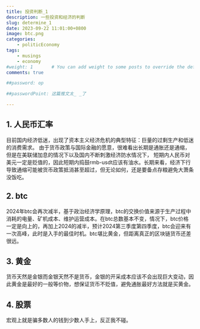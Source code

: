 ```yaml
---
title: 投资判断_1
description: 一些投资和经济的判断
slug: determine_1
date: 2023-09-22 11:01:00+0800
image: btc.png
categories:
    - politicEconomy
tags:
    - musings
    - economy
#weight: 1       # You can add weight to some posts to override the default sorting (date descending)
comments: true

##password: op

##passwordPoint: 这篇推文太_ _了

--- 
```

## 1. 人民币汇率
目前国内经济低迷，出现了资本主义经济危机的典型特征：巨量的过剩生产和低迷的消费需求。
由于货币政策与国际金融的愿意，很难看出长期是通胀还是通缩，但是在美联储加息的情况下以及国内不断刺激经济防水情况下，
短期内人民币对美元一定是贬值的，因此短期内捣鼓rmb-usdt应该有油水。长期来看，经济下行导致通缩可能被货币政策抵消甚至超过，但无论如何，还是要备点存粮避免大萧条没饭吃。
## 2. btc
2024年btc会再次减半，基于政治经济学原理，btc的交换价值来源于生产过程中消耗的电量、矿机成本、维护运营成本。在btc总数基本不变，情况下，btc价格一定是向上的，再加上2024的减半，预计2024第三季度第四季度，btc会迎来有一次高峰，此时是入手的最佳时机。btc堪比黄金，但距离真正的区块链货币还差很远。
## 3. 黄金
货币天然是金银而金银天然不是货币，金银的开采成本应该不会出现巨大变动，因此黄金是最好的一般等价物，想保证货币不贬值，避免通胀最好方法就是买黄金。
## 4. 股票
宏观上就是骗多数人的钱到少数人手上，反正我不碰。


